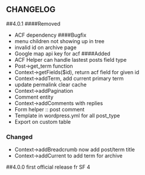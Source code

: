 CHANGELOG
---------

##4.0.1
####Removed
- ACF dependency
####Bugfix
- menu children not showing up in tree
- invalid id on archive page
- Google map api key for acf
####Added
- ACF Helper can handle lastest posts field type
- Post->get_term function
- Context->getFields($id), return acf field for given id
- Context->addTerm, add current primary term
- update permalink clear cache
- Context->addPagination
- Comment entity
- Context->addComments with replies
- Form helper :: post comment
- Template in wordpress.yml for all post_type
- Export on custom table
### Changed
- Context->addBreadcrumb now add post/term title
- Context->addCurrent to add term for archive

##4.0.0
first official release fr SF 4
